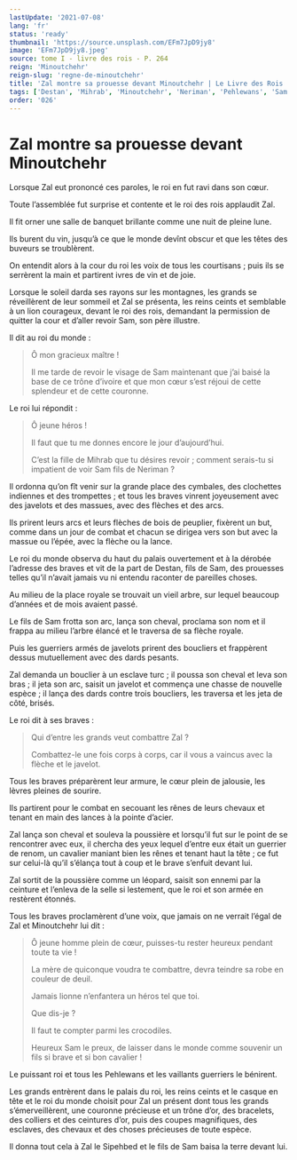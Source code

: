 ```yaml
---
lastUpdate: '2021-07-08'
lang: 'fr'
status: 'ready'
thumbnail: 'https://source.unsplash.com/EFm7JpD9jy8'
image: 'EFm7JpD9jy8.jpeg'
source: tome I - livre des rois - P. 264
reign: 'Minoutchehr'
reign-slug: 'regne-de-minoutchehr'
title: 'Zal montre sa prouesse devant Minoutchehr | Le Livre des Rois | Shâhnâmeh'
tags: ['Destan', 'Mihrab', 'Minoutchehr', 'Neriman', 'Pehlewans', 'Sam', 'Sipehbed', 'Zal']
order: '026'
---
```


<!-- LTeX: language=fr -->

# Zal montre sa prouesse devant Minoutchehr

Lorsque Zal eut prononcé ces paroles, le roi en fut ravi dans son cœur.

Toute l’assemblée fut surprise et contente et le roi des rois applaudit Zal.

Il fit orner une salle de banquet brillante comme une nuit de pleine lune.

Ils burent du vin, jusqu’à ce que le monde devînt obscur et que les têtes des buveurs se troublèrent.

On entendit alors à la cour du roi les voix de tous les courtisans ; puis ils se serrèrent la main et partirent ivres de vin et de joie.

Lorsque le soleil darda ses rayons sur les montagnes, les grands se réveillèrent de leur sommeil et Zal se présenta, les reins ceints et semblable à un lion courageux, devant le roi des rois, demandant la permission de quitter la cour et d’aller revoir Sam, son père illustre.

Il dit au roi du monde :

> Ô mon gracieux maître !
>
> Il me tarde de revoir le visage de Sam maintenant que j’ai baisé la base de ce trône d’ivoire et que mon cœur s’est réjoui de cette splendeur et de cette couronne.

Le roi lui répondit :

> Ô jeune héros !
>
> Il faut que tu me donnes encore le jour d’aujourd’hui.
>
> C’est la fille de Mihrab que tu désires revoir ; comment serais-tu si impatient de voir Sam fils de Neriman ?

Il ordonna qu’on fît venir sur la grande place des cymbales, des clochettes indiennes et des trompettes ; et tous les braves vinrent joyeusement avec des javelots et des massues, avec des flèches et des arcs.

Ils prirent leurs arcs et leurs flèches de bois de peuplier, fixèrent un but, comme dans un jour de combat et chacun se dirigea vers son but avec la massue ou l’épée, avec la flèche ou la lance.

Le roi du monde observa du haut du palais ouvertement et à la dérobée l’adresse des braves et vit de la part de Destan, fils de Sam, des prouesses telles qu’il n’avait jamais vu ni entendu raconter de pareilles choses.

Au milieu de la place royale se trouvait un vieil arbre, sur lequel beaucoup d’années et de mois avaient passé.

Le fils de Sam frotta son arc, lança son cheval, proclama son nom et il frappa au milieu l’arbre élancé et le traversa de sa flèche royale.

Puis les guerriers armés de javelots prirent des boucliers et frappèrent dessus mutuellement avec des dards pesants.

Zal demanda un bouclier à un esclave turc ; il poussa son cheval et leva son bras ; il jeta son arc, saisit un javelot et commença une chasse de nouvelle espèce ; il lança des dards contre trois boucliers, les traversa et les jeta de côté, brisés.

Le roi dit à ses braves :

> Qui d’entre les grands veut combattre Zal ?
>
> Combattez-le une fois corps à corps, car il vous a vaincus avec la flèche et le javelot.

Tous les braves préparèrent leur armure, le cœur plein de jalousie, les lèvres pleines de sourire.

Ils partirent pour le combat en secouant les rênes de leurs chevaux et tenant en main des lances à la pointe d’acier.

Zal lança son cheval et souleva la poussière et lorsqu’il fut sur le point de se rencontrer avec eux, il chercha des yeux lequel d’entre eux était un guerrier de renom, un cavalier maniant bien les rênes et tenant haut la tête ; ce fut sur celui-là qu’il s’élança tout à coup et le brave s’enfuit devant lui.

Zal sortit de la poussière comme un léopard, saisit son ennemi par la ceinture et l’enleva de la selle si lestement, que le roi et son armée en restèrent étonnés.

Tous les braves proclamèrent d’une voix, que jamais on ne verrait l’égal de Zal et Minoutchehr lui dit :

> Ô jeune homme plein de cœur, puisses-tu rester heureux pendant toute ta vie !
>
> La mère de quiconque voudra te combattre, devra teindre sa robe en couleur de deuil.
>
> Jamais lionne n’enfantera un héros tel que toi.
>
> Que dis-je ?
>
> Il faut te compter parmi les crocodiles.
>
> Heureux Sam le preux, de laisser dans le monde comme souvenir un fils si brave et si bon cavalier !

Le puissant roi et tous les Pehlewans et les vaillants guerriers le bénirent.

Les grands entrèrent dans le palais du roi, les reins ceints et le casque en tête et le roi du monde choisit pour Zal un présent dont tous les grands s’émerveillèrent, une couronne précieuse et un trône d’or, des bracelets, des colliers et des ceintures d’or, puis des coupes magnifiques, des esclaves, des chevaux et des choses précieuses de toute espèce.

Il donna tout cela à Zal le Sipehbed et le fils de Sam baisa la terre devant lui.
